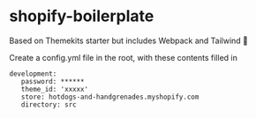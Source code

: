 
# shopify-boilerplate

Based on Themekits starter but includes Webpack and Tailwind 🤟

Create a config.yml file in the root, with these contents filled in

    development:
       password: ******
       theme_id: 'xxxxx'
       store: hotdogs-and-handgrenades.myshopify.com
       directory: src

